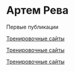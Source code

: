 # Артем Рева
Первые публикации

[Тренировочные сайты](https://siart89.github.io/Bouncy/ "Собственно сам сайт")

[Тренировочные сайты](https://siart89.github.io/Lian/ "Собственно сам сайт")

[Тренировочные сайты](https://siart89.github.io/makarenkoanny/ "Собственно сам сайт")
